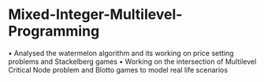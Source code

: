 # Mixed-Integer-Multilevel-Programming
• Analysed the watermelon algorithm and its working on price setting problems and Stackelberg games • Working on the intersection of Multilevel Critical Node problem and Blotto games to model real life scenarios
